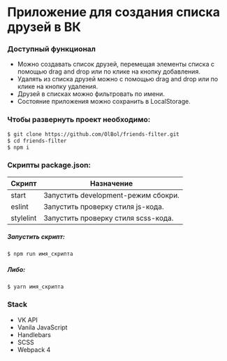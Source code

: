 # Приложение для создания списка друзей в ВК
### Доступный функционал
+ Можно создавать список друзей, перемещая элементы списка с помощью drag and drop или по клике на кнопку добавления.
+ Удалять из списка друзей можно с помощью drag and drop или по клике на кнопку удаления.
+ Друзей в списках можно фильтровать по имени.
+ Состояние приложения можно сохранить в LocalStorage.


###  Чтобы развернуть проект необходимо:
```sh
$ git clone https://github.com/OlBol/friends-filter.git
$ cd friends-filter
$ npm i
```

### Скрипты package.json:

| Скрипт | Назначение |
| ------ | ------ |
| start | Запустить development-режим сбокри. |
| eslint | Запустить проверку стиля js-кода. |
| stylelint | Запустить проверку стиля scss-кода. |

##### Запустить скрипт:
```sh
$ npm run имя_скрипта
```

##### Либо:
```sh
$ yarn имя_скрипта
```

### Stack
+ VK API 
+ Vanila JavaScript
+ Handlebars
+ SCSS
+ Webpack 4
